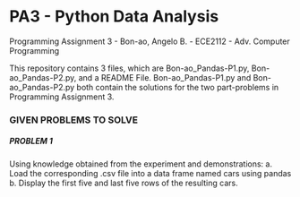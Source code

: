 # PA3 - Python Data Analysis
Programming Assignment 3 - Bon-ao, Angelo B. - ECE2112 - Adv. Computer Programming

This repository contains 3 files, which are Bon-ao_Pandas-P1.py, Bon-ao_Pandas-P2.py, and a README File. Bon-ao_Pandas-P1.py and Bon-ao_Pandas-P2.py both contain the solutions for the two part-problems in Programming Assignment 3.

### GIVEN PROBLEMS TO SOLVE

##### PROBLEM 1

Using knowledge obtained from the experiment and demonstrations:
a. Load the corresponding .csv file into a data frame named cars using pandas
b. Display the first five and last five rows of the resulting cars.

